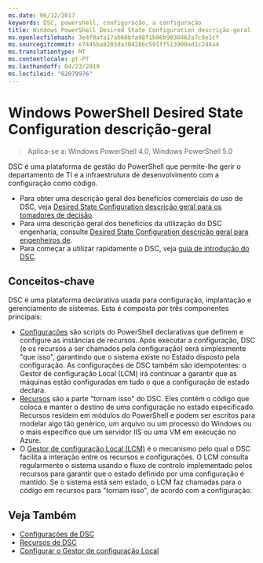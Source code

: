 ```yaml
---
ms.date: 06/12/2017
keywords: DSC, powershell, configuração, a configuração
title: Windows PowerShell Desired State Configuration descrição-geral
ms.openlocfilehash: 3e4f0afa17ab60bfa98f1b86b9830462a7c8e1cf
ms.sourcegitcommit: e7445ba8203da304286c591ff513900ad1c244a4
ms.translationtype: MT
ms.contentlocale: pt-PT
ms.lasthandoff: 04/23/2019
ms.locfileid: "62079976"
---
```

# <a name="windows-powershell-desired-state-configuration-overview"></a>Windows PowerShell Desired State Configuration descrição-geral

> Aplica-se a: Windows PowerShell 4.0, Windows PowerShell 5.0

DSC é uma plataforma de gestão do PowerShell que permite-lhe gerir o departamento de TI e a infraestrutura de desenvolvimento com a configuração como código.

- Para obter uma descrição geral dos benefícios comerciais do uso de DSC, veja [Desired State Configuration descrição geral para os tomadores de decisão](decisionMaker.md).
- Para uma descrição geral dos benefícios da utilização do DSC engenharia, consulte [Desired State Configuration descrição geral para engenheiros de](DscForEngineers.md).
- Para começar a utilizar rapidamente o DSC, veja [guia de introdução do DSC](../quickstarts/website-quickstart.md).

## <a name="key-concepts"></a>Conceitos-chave

DSC é uma plataforma declarativa usada para configuração, implantação e gerenciamento de sistemas. Esta é composta por três componentes principais:

- [Configurações](../configurations/configurations.md) são scripts do PowerShell declarativas que definem e configure as instâncias de recursos.
    Após executar a configuração, DSC (e os recursos a ser chamados pela configuração) será simplesmente "que isso", garantindo que o sistema existe no Estado disposto pela configuração.
    As configurações de DSC também são idempotentes: o Gestor de configuração Local (LCM) irá continuar a garantir que as máquinas estão configuradas em tudo o que a configuração de estado declara.
- [Recursos](../resources/resources.md) são a parte "tornam isso" do DSC. Eles contêm o código que coloca e manter o destino de uma configuração no estado especificado.
    Recursos residem em módulos do PowerShell e podem ser escritos para modelar algo tão genérico, um arquivo ou um processo do Windows ou o mais específico que um servidor IIS ou uma VM em execução no Azure.
- O [Gestor de configuração Local (LCM)](../managing-nodes/metaConfig.md) é o mecanismo pelo qual o DSC facilita a interação entre os recursos e configurações.
    O LCM consulta regularmente o sistema usando o fluxo de controlo implementado pelos recursos para garantir que o estado definido por uma configuração é mantido.
    Se o sistema está sem estado, o LCM faz chamadas para o código em recursos para "tornam isso", de acordo com a configuração.

## <a name="see-also"></a>Veja Também

- [Configurações de DSC](../configurations/configurations.md)
- [Recursos de DSC](../resources/resources.md)
- [Configurar o Gestor de configuração Local](../managing-nodes/metaConfig.md)
